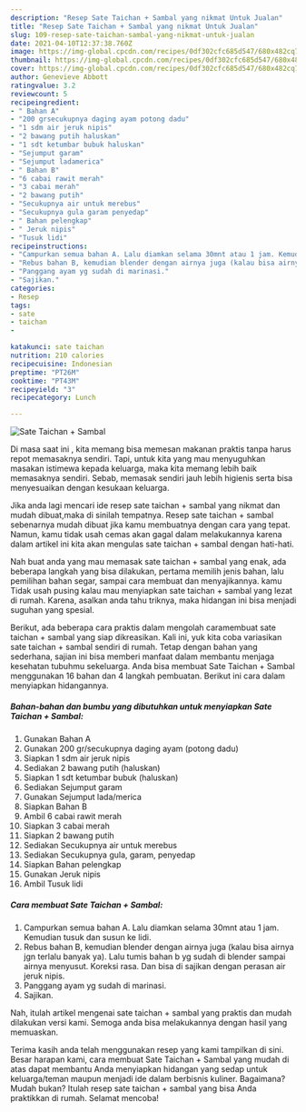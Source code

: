 ```yaml
---
description: "Resep Sate Taichan + Sambal yang nikmat Untuk Jualan"
title: "Resep Sate Taichan + Sambal yang nikmat Untuk Jualan"
slug: 109-resep-sate-taichan-sambal-yang-nikmat-untuk-jualan
date: 2021-04-10T12:37:38.760Z
image: https://img-global.cpcdn.com/recipes/0df302cfc685d547/680x482cq70/sate-taichan-sambal-foto-resep-utama.jpg
thumbnail: https://img-global.cpcdn.com/recipes/0df302cfc685d547/680x482cq70/sate-taichan-sambal-foto-resep-utama.jpg
cover: https://img-global.cpcdn.com/recipes/0df302cfc685d547/680x482cq70/sate-taichan-sambal-foto-resep-utama.jpg
author: Genevieve Abbott
ratingvalue: 3.2
reviewcount: 5
recipeingredient:
- " Bahan A"
- "200 grsecukupnya daging ayam potong dadu"
- "1 sdm air jeruk nipis"
- "2 bawang putih haluskan"
- "1 sdt ketumbar bubuk haluskan"
- "Sejumput garam"
- "Sejumput ladamerica"
- " Bahan B"
- "6 cabai rawit merah"
- "3 cabai merah"
- "2 bawang putih"
- "Secukupnya air untuk merebus"
- "Secukupnya gula garam penyedap"
- " Bahan pelengkap"
- " Jeruk nipis"
- "Tusuk lidi"
recipeinstructions:
- "Campurkan semua bahan A. Lalu diamkan selama 30mnt atau 1 jam. Kemudian tusuk dan susun ke lidi."
- "Rebus bahan B, kemudian blender dengan airnya juga (kalau bisa airnya jgn terlalu banyak ya). Lalu tumis bahan b yg sudah di blender sampai airnya menyusut. Koreksi rasa. Dan bisa di sajikan dengan perasan air jeruk nipis."
- "Panggang ayam yg sudah di marinasi."
- "Sajikan."
categories:
- Resep
tags:
- sate
- taichan
- 

katakunci: sate taichan  
nutrition: 210 calories
recipecuisine: Indonesian
preptime: "PT26M"
cooktime: "PT43M"
recipeyield: "3"
recipecategory: Lunch

---
```



![Sate Taichan + Sambal](https://img-global.cpcdn.com/recipes/0df302cfc685d547/680x482cq70/sate-taichan-sambal-foto-resep-utama.jpg)

Di masa  saat ini , kita memang bisa memesan makanan praktis tanpa harus repot memasaknya sendiri. Tapi, untuk kita yang mau menyuguhkan masakan istimewa kepada keluarga, maka kita memang lebih baik memasaknya sendiri. Sebab, memasak sendiri jauh lebih higienis serta bisa menyesuaikan dengan kesukaan keluarga.

Jika anda lagi mencari ide resep sate taichan + sambal yang nikmat dan mudah dibuat,maka di sinilah tempatnya. Resep sate taichan + sambal  sebenarnya mudah dibuat jika kamu membuatnya dengan cara yang tepat. Namun, kamu tidak usah cemas akan gagal dalam melakukannya 
karena dalam artikel ini kita akan mengulas sate taichan + sambal dengan hati-hati.  



Nah buat anda yang mau memasak sate taichan + sambal yang enak, ada beberapa langkah yang bisa dilakukan, pertama memilih jenis bahan, lalu pemilihan bahan segar, sampai cara membuat dan menyajikannya. kamu Tidak usah pusing kalau mau menyiapkan sate taichan + sambal yang lezat di rumah. Karena, asalkan anda  tahu triknya, maka hidangan ini bisa menjadi suguhan yang spesial.

Berikut, ada beberapa cara praktis  dalam mengolah caramembuat sate taichan + sambal yang siap dikreasikan. Kali ini, yuk kita coba variasikan sate taichan + sambal sendiri di rumah. Tetap dengan bahan yang sederhana, sajian ini bisa memberi manfaat dalam membantu menjaga kesehatan tubuhmu sekeluarga. Anda bisa membuat Sate Taichan + Sambal menggunakan 16 bahan dan 4 langkah pembuatan. Berikut ini cara dalam menyiapkan hidangannya.

<!--inarticleads1-->

##### Bahan-bahan dan bumbu yang dibutuhkan untuk menyiapkan Sate Taichan + Sambal:

1. Gunakan  Bahan A
1. Gunakan 200 gr/secukupnya daging ayam (potong dadu)
1. Siapkan 1 sdm air jeruk nipis
1. Sediakan 2 bawang putih (haluskan)
1. Siapkan 1 sdt ketumbar bubuk (haluskan)
1. Sediakan Sejumput garam
1. Gunakan Sejumput lada/merica
1. Siapkan  Bahan B
1. Ambil 6 cabai rawit merah
1. Siapkan 3 cabai merah
1. Siapkan 2 bawang putih
1. Sediakan Secukupnya air untuk merebus
1. Sediakan Secukupnya gula, garam, penyedap
1. Siapkan  Bahan pelengkap
1. Gunakan  Jeruk nipis
1. Ambil Tusuk lidi




<!--inarticleads2-->

##### Cara membuat Sate Taichan + Sambal:

1. Campurkan semua bahan A. Lalu diamkan selama 30mnt atau 1 jam. Kemudian tusuk dan susun ke lidi.
1. Rebus bahan B, kemudian blender dengan airnya juga (kalau bisa airnya jgn terlalu banyak ya). Lalu tumis bahan b yg sudah di blender sampai airnya menyusut. Koreksi rasa. Dan bisa di sajikan dengan perasan air jeruk nipis.
1. Panggang ayam yg sudah di marinasi.
1. Sajikan.




Nah, itulah artikel mengenai  sate taichan + sambal  yang praktis dan mudah dilakukan versi kami. Semoga anda bisa melakukannya dengan hasil yang memuaskan. 

Terima kasih anda telah menggunakan resep yang kami tampilkan di sini. Besar harapan kami, cara membuat  Sate Taichan + Sambal yang mudah di atas dapat membantu Anda menyiapkan hidangan yang sedap untuk keluarga/teman maupun menjadi ide dalam berbisnis kuliner. Bagaimana? Mudah bukan? Itulah resep sate taichan + sambal yang bisa Anda praktikkan di rumah. Selamat mencoba!

